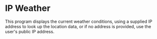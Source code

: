 IP Weather
=======

This program displays the current weather conditions, using a supplied IP address to look up the location data, or if no address is provided, use the user's public IP address.


